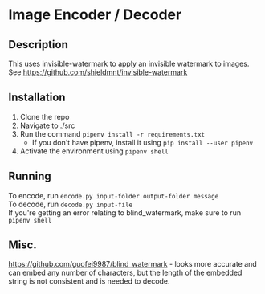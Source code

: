 # Image Encoder / Decoder

## Description
This uses invisible-watermark to apply an invisible watermark to images.
See https://github.com/shieldmnt/invisible-watermark

## Installation
1. Clone the repo
2. Navigate to ./src
3. Run the command `pipenv install -r requirements.txt`
    - If you don't have pipenv, install it using `pip install --user pipenv`
4. Activate the environment using `pipenv shell`

## Running
To encode, run `encode.py input-folder output-folder message`  
To decode, run `decode.py input-file`    
If you're getting an error relating to blind_watermark, make sure to run `pipenv shell`

## Misc.
https://github.com/guofei9987/blind_watermark - looks more accurate and can embed any number of characters, but the length of the embedded string is not consistent and is needed to decode.